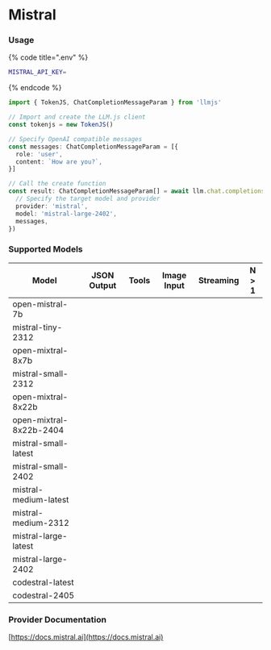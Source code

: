 # Mistral

### Usage

{% code title=".env" %}
```bash
MISTRAL_API_KEY=
```
{% endcode %}

```typescript
import { TokenJS, ChatCompletionMessageParam } from 'llmjs'

// Import and create the LLM.js client
const tokenjs = new TokenJS()

// Specify OpenAI compatible messages
const messages: ChatCompletionMessageParam = [{
  role: 'user',
  content: `How are you?`,
}]

// Call the create function
const result: ChatCompletionMessageParam[] = await llm.chat.completions.create({
  // Specify the target model and provider
  provider: 'mistral',
  model: 'mistral-large-2402',
  messages,
})
```

### Supported Models

| Model                   | JSON Output | Tools | Image Input | Streaming | N > 1 |
| ----------------------- | ----------- | ----- | ----------- | --------- | ----- |
| open-mistral-7b         |             |       |             |           |       |
| mistral-tiny-2312       |             |       |             |           |       |
| open-mixtral-8x7b       |             |       |             |           |       |
| mistral-small-2312      |             |       |             |           |       |
| open-mixtral-8x22b      |             |       |             |           |       |
| open-mixtral-8x22b-2404 |             |       |             |           |       |
| mistral-small-latest    |             |       |             |           |       |
| mistral-small-2402      |             |       |             |           |       |
| mistral-medium-latest   |             |       |             |           |       |
| mistral-medium-2312     |             |       |             |           |       |
| mistral-large-latest    |             |       |             |           |       |
| mistral-large-2402      |             |       |             |           |       |
| codestral-latest        |             |       |             |           |       |
| codestral-2405          |             |       |             |           |       |



### Provider Documentation

[https://docs.mistral.ai](https://docs.mistral.ai)
